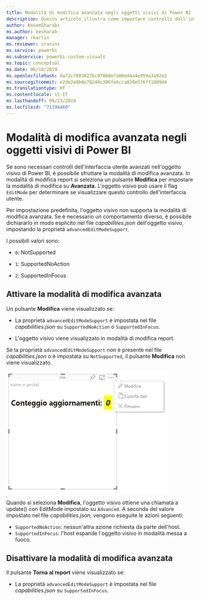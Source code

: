 ```yaml
---
title: Modalità di modifica avanzata negli oggetti visivi di Power BI
description: Questo articolo illustra come impostare controlli dell'interfaccia utente avanzati negli oggetti visivi di Power BI.
author: KesemSharabi
ms.author: kesharab
manager: rkarlin
ms.reviewer: sranins
ms.service: powerbi
ms.subservice: powerbi-custom-visuals
ms.topic: conceptual
ms.date: 06/18/2019
ms.openlocfilehash: da72cf603027bc97060e7a00ed4a4e959a3a92e2
ms.sourcegitcommit: e2de2e8b8e78240c306fe6cca820e5f6ff188944
ms.translationtype: HT
ms.contentlocale: it-IT
ms.lasthandoff: 09/23/2019
ms.locfileid: "71194460"
---
```

# <a name="advanced-edit-mode-in-power-bi-visuals"></a>Modalità di modifica avanzata negli oggetti visivi di Power BI

Se sono necessari controlli dell'interfaccia utente avanzati nell'oggetto visivo di Power BI, è possibile sfruttare la modalità di modifica avanzata. In modalità di modifica report si seleziona un pulsante **Modifica** per impostare la modalità di modifica su **Avanzata**. L'oggetto visivo può usare il flag `EditMode` per determinare se visualizzare questo controllo dell'interfaccia utente.

Per impostazione predefinita, l'oggetto visivo non supporta la modalità di modifica avanzata. Se è necessario un comportamento diverso, è possibile dichiararlo in modo esplicito nel file *capabilities.json* dell'oggetto visivo, impostando la proprietà `advancedEditModeSupport`.

I possibili valori sono:

- `0`: NotSupported

- `1`: SupportedNoAction

- `2`: SupportedInFocus

## <a name="enter-advanced-edit-mode"></a>Attivare la modalità di modifica avanzata

Un pulsante **Modifica** viene visualizzato se:

* La proprietà `advancedEditModeSupport` è impostata nel file *capabilities.json* su `SupportedNoAction` o `SupportedInFocus`.

* L'oggetto visivo viene visualizzato in modalità di modifica report.

Se la proprietà `advancedEditModeSupport` non è presente nel file *capabilities.json* o è impostata su `NotSupported`, il pulsante **Modifica** non viene visualizzato.

![Attivare la modalità di modifica](./media/edit-mode.png)

Quando si seleziona **Modifica**, l'oggetto visivo ottiene una chiamata a update() con EditMode impostato su `Advanced`. A seconda del valore impostato nel file *capabilities.json*, vengono eseguite le azioni seguenti:

* `SupportedNoAction`: nessun'altra azione richiesta da parte dell'host.
* `SupportedInFocus`: l'host espande l'oggetto visivo in modalità messa a fuoco.

## <a name="exit-advanced-edit-mode"></a>Disattivare la modalità di modifica avanzata

Il pulsante **Torna al report** viene visualizzato se:

* La proprietà `advancedEditModeSupport` è impostata nel file *capabilities.json* su `SupportedInFocus`.
